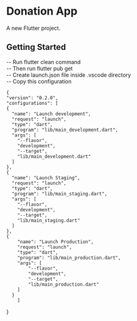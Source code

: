# Donation App

A new Flutter project.

## Getting Started

-- Run flutter clean command  
-- Then run flutter pub get  
-- Create launch.json file inside .vscode directory  
-- Copy this configuration  

    {
    "version": "0.2.0",
    "configurations": [
    {
      "name": "Launch development",
      "request": "launch",
      "type": "dart",
      "program": "lib/main_development.dart",
      "args": [
        "--flavor",
        "development",
        "--target",
        "lib/main_development.dart"
      ]
    },
    {
      "name": "Launch Staging",
      "request": "launch",
      "type": "dart",
      "program": "lib/main_staging.dart",
      "args": [
        "--flavor",
        "development",
        "--target",
        "lib/main_staging.dart"
      ]
    },
    {
        "name": "Launch Production",
        "request": "launch",
        "type": "dart",
        "program": "lib/main_production.dart",
        "args": [
            "--flavor",
            "development",
            "--target",
            "lib/main_production.dart"
        ]
      }
        ]

}


